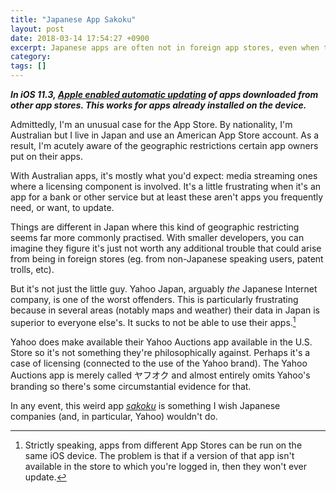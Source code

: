 ```yaml
---
title: "Japanese App Sakoku"
layout: post
date: 2018-03-14 17:54:27 +0900
excerpt: Japanese apps are often not in foreign app stores, even when they're from gigantic companies.
category:
tags: []
---
```


**_In iOS 11.3, [Apple enabled automatic updating][cma] of apps downloaded from other app stores. This works for apps already installed on the device._**

[cma]: https://www.cultofmac.com/539289/ios-11-3-makes-it-easier-to-update-apps-from-foreign-app-stores/

Admittedly, I'm an unusual case for the App Store. By nationality, I'm Australian but I live in Japan and use an American App Store account. As a result, I'm acutely aware of the geographic restrictions certain app owners put on their apps.

With Australian apps, it's mostly what you'd expect: media streaming ones where a licensing component is involved. It's a little frustrating when it's an app for a bank or other service but at least these aren't apps you frequently need, or want, to update.

Things are different in Japan where this kind of geographic restricting seems far more commonly practised. With smaller developers, you can imagine they figure it's just not worth any additional trouble that could arise from being in foreign stores (eg. from non-Japanese speaking users, patent trolls, etc).

But it's not just the little guy. Yahoo Japan, arguably _the_ Japanese Internet company, is one of the worst offenders. This is particularly frustrating because in several areas (notably maps and weather) their data in Japan is superior to everyone else's. It sucks to not be able to use their apps.[^1]

Yahoo does make available their Yahoo Auctions app available in the U.S. Store so it's not something they're philosophically against. Perhaps it's a case of licensing (connected to the use of the Yahoo brand). The Yahoo Auctions app is merely called ヤフオク and almost entirely omits Yahoo's branding so there's some circumstantial evidence for that.

In any event, this weird app [_sakoku_][wpa] is something I wish Japanese companies (and, in particular, Yahoo) wouldn't do.

[wpa]: https://en.wikipedia.org/wiki/Sakoku

[^1]: Strictly speaking, apps from different App Stores can be run on the same iOS device. The problem is that if a version of that app isn't available in the store to which you're logged in, then they won't ever update.